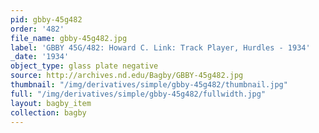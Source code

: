 ```yaml
---
pid: gbby-45g482
order: '482'
file_name: gbby-45g482.jpg
label: 'GBBY 45G/482: Howard C. Link: Track Player, Hurdles - 1934'
_date: '1934'
object_type: glass plate negative
source: http://archives.nd.edu/Bagby/GBBY-45g482.jpg
thumbnail: "/img/derivatives/simple/gbby-45g482/thumbnail.jpg"
full: "/img/derivatives/simple/gbby-45g482/fullwidth.jpg"
layout: bagby_item
collection: bagby
---
```

